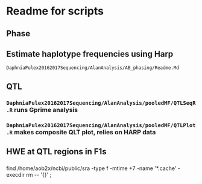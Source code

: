 # Readme for scripts

## Phase
## Estimate haplotype frequencies using Harp
`DaphniaPulex20162017Sequencing/AlanAnalysis/AB_phasing/Readme.Md`

## QTL
### `DaphniaPulex20162017Sequencing/AlanAnalysis/pooledMF/QTLSeqR.R` runs Gprime analysis
### `DaphniaPulex20162017Sequencing/AlanAnalysis/pooledMF/QTLPlot.R` makes composite QLT plot, relies on HARP data

## HWE at QTL regions in F1s
###



find /home/aob2x/ncbi/public/sra -type f -mtime +7 -name '*.cache' -execdir rm -- '{}' \;
